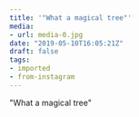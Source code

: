 ```yaml
---
title: '"What a magical tree"'
media:
- url: media-0.jpg
date: "2019-05-10T16:05:21Z"
draft: false
tags:
- imported
- from-instagram
---
```

"What a magical tree"
